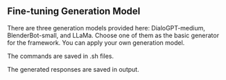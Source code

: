 ## Fine-tuning Generation Model

There are three generation models provided here: DialoGPT-medium, BlenderBot-small, and LLaMa.
Choose one of them as the basic generator for the framework.
You can apply your own generation model.

The commands are saved in .sh files. 

The generated responses are saved in output.
